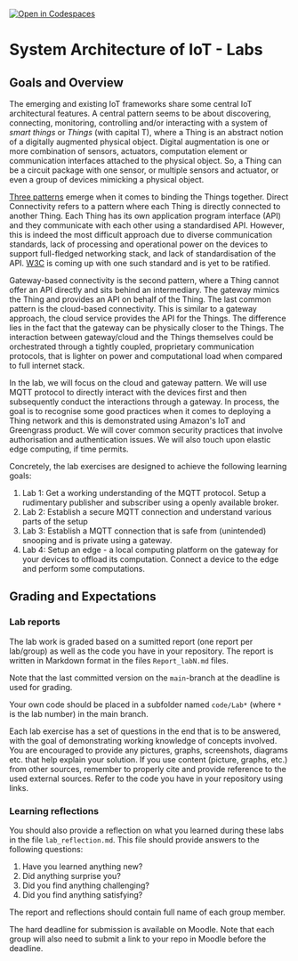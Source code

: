[![Open in Codespaces](https://classroom.github.com/assets/launch-codespace-2972f46106e565e64193e422d61a12cf1da4916b45550586e14ef0a7c637dd04.svg)](https://classroom.github.com/open-in-codespaces?assignment_repo_id=16285885)
# System Architecture of IoT - Labs
## Goals and Overview

The emerging and existing IoT frameworks share some central IoT architectural
features. A central pattern seems to be about discovering, connecting,
monitoring, controlling and/or interacting with a system of _smart things_ or
_Things_ (with capital T), where a Thing is an abstract notion of a digitally
augmented physical object. Digital augmentation is one or more combination of
sensors, actuators, computation element or communication interfaces attached to
the physical object. So, a Thing can be a circuit package with one sensor, or
multiple sensors and actuator, or even a group of devices mimicking a physical
object.

[Three
patterns](https://www.w3.org/Submission/wot-model/#web-things-integration-patterns)
emerge when it comes to binding the Things together. Direct Connectivity refers to
a pattern where each Thing is directly connected to another Thing. Each Thing
has its own application program interface (API) and they communicate with each
other using a standardised API. However, this is indeed the most difficult
approach due to diverse communication standards, lack of processing and
operational power on the devices to support full-fledged networking stack, and
lack of standardisation of the API.
[W3C](https://www.w3.org/Submission/wot-model) is coming up with one such
standard and is yet to be ratified. 

Gateway-based connectivity is the second pattern, where a Thing cannot offer an
API directly and sits behind an intermediary. The gateway mimics the Thing and
provides an API on behalf of the Thing. The last common pattern is the
cloud-based connectivity. This is similar to a gateway approach, the cloud
service provides the API for the Things. The difference lies in the fact that
the gateway can be physically closer to the Things. The interaction between
gateway/cloud and the Things themselves could be orchestrated through a tightly
coupled, proprietary communication protocols, that is lighter on power and
computational load when compared to full internet stack.

In the lab, we will focus on the cloud and gateway pattern. We will use MQTT
protocol to directly interact with the devices first and then subsequently
conduct the interactions through a gateway. In process, the goal is to
recognise some good practices when it comes to deploying a Thing network and
this is demonstrated using Amazon's IoT and Greengrass product. We will cover
common security practices that involve authorisation and authentication issues.
We will also touch upon elastic edge computing, if time permits.

Concretely, the lab exercises are designed to achieve the following learning
goals:

1. Lab 1: Get a working understanding of the MQTT protocol. Setup a rudimentary
   publisher and subscriber using a openly available broker.
2. Lab 2: Establish a secure MQTT connection and understand various parts of
   the setup
3. Lab 3: Establish a MQTT connection that is safe from (unintended) snooping
   and is private using a gateway.
4. Lab 4: Setup an edge - a local computing platform on the gateway for your
   devices to offload its computation. Connect a device to the edge and perform
   some computations. 

## Grading and Expectations

### Lab reports
The lab work is graded based on a sumitted report (one report per lab/group) as well
as the code you have in your repository. The report is written in Markdown format in the files `Report_labN.md` files. 

Note that the last committed version on the `main`-branch at the deadline is used for grading.

Your own code should be placed in a subfolder named `code/Lab*` (where `*` is the lab number) 
in the main branch.

Each lab exercise has a set of questions in the end that is to be answered, with the
goal of demonstrating working knowledge of concepts involved. You are
encouraged to provide any pictures, graphs, screenshots, diagrams etc. that
help explain your solution. If you use content (picture, graphs, etc.)
from other sources, remember to properly cite and provide reference to the used
external sources. Refer to the code you have in your repository using links. 

### Learning reflections
You should also provide a reflection on what you learned during these labs in 
the file `lab_reflection.md`. This file should provide answers to the following questions:

1. Have you learned anything new?
2. Did anything surprise you?
3. Did you find anything challenging?
4. Did you find anything satisfying?


The report and reflections should contain full name of each group member.

The hard deadline for submission is available on Moodle. Note that each group will also need to submit a link to your repo in Moodle before the deadline.